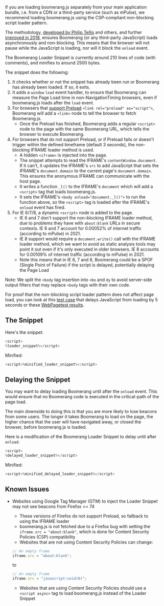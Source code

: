 If you are loading boomerang.js separately from your main application bundle, i.e.
from a CDN or a third-party service (such as mPulse), we recommend loading boomerang.js
using the CSP-compliant non-blocking script loader pattern.

The methodology, [developed by Philip Tellis](http://www.lognormal.com/blog/2012/12/12/the-script-loader-pattern/)
and others, and further [improved in 2018](https://calendar.perfplanet.com/2018/a-csp-compliant-non-blocking-script-loader/),
ensures Boomerang (or any third-party JavaScript) loads asynchronously
and non-blocking.  This means that the browser will not pause while the JavaScript
is loading, nor will it block the `onload` event.

The Boomerang Loader Snippet is currently around 210 lines of code (with comments), and minifies to around 2500 bytes.

The snippet does the following:

1. It checks whether or not the snippet has already been run or Boomerang has already
    been loaded.  If so, it exits.
2. It adds a `window` `load` event handler, to ensure that Boomerang can measure
    the Page Load time in non-NavigationTiming browsers, even if boomerang.js
    loads after the `load` event.
3. For browsers that [support Preload](https://caniuse.com/#feat=link-rel-preload) `<link rel="preload" as="script">`,
    Boomerang will add a `<link>` node to tell the browser to fetch Boomerang.js.
    * Once the Preload has finished, Boomerang adds a regular `<script>` node to the page with the same Boomerang URL,
      which tells the browser to execute Boomerang.
4. For browsers that do not support Preload, or if Preload fails or doesn't trigger within the defined timeframe (default 3 seconds),
    the non-blocking IFRAME loader method is used.
    * A hidden `<iframe>` is injected into the page.
    * The snippet attempts to read the IFRAME's `contentWindow.document`.  If it can't,
      it updates the IFRAME's `src` to add JavaScript that sets the IFRAME's `document.domain`
      to the current page's `document.domain`.  This ensures the anonymous IFRAME
      can communicate with the host page.
    * It writes a function `_l()` to the IFRAME's `document` which will add a
      `<script>` tag that loads boomerang.js.
    * It sets the IFRAME's `<body onload="document._l()">` to run the function
      above, so the `<script>` tag is loaded after the IFRAME's `onload` event has fired.
5. For IE 6/7/8, a dynamic `<script>` node is added to the page.
    * IE 6 and 7 don't support the non-blocking IFRAME loader method, due to problems they have with `about:blank`
      URLs in secure contexts.  IE 6 and 7 account for 0.00052% of internet traffic (according to mPulse) in 2021.
    * IE 8 support would require a `document.write()` call with the IFRAME loader method, which we want to avoid as
      static analysis tools may point it out even if it's only executed in older browsers. IE 8 accounts for 0.00109% of internet traffic (according to mPulse) in 2021.
    * Note this means that in IE 6, 7 and 8, Boomerang could be a SPOF (Single Point of Failure) if the script is delayed,
      potentially delaying the Page Load

Note: We split the `<body` tag insertion into `<bo` and `dy` to avoid server-side output filters that may replace `<body` tags with their own code.

For proof that the non-blocking script loader pattern does not affect page load,
you can look at this
[test case](https://dev.nicj.net/boomerang-audit/test-mpulse-loader-snippet-delayed.html)
that delays JavaScript from loading by 5 seconds or these
[WebPagetest results](https://www.webpagetest.org/result/171221_HD_bb090190517fa8dd101859e8c1f327fe/).

## The Snippet

Here's the snippet:

```javascript
<script>
%loader_snippet%</script>
```

Minified:

```javascript
<script>%minified_loader_snippet%</script>
```

## Delaying the Snippet

You may want to delay loading Boomerang until after the `onload` event.  This would
ensure that no Boomerang code is executed in the critical-path of the page load.

The main downside to doing this is that you are more likely to lose beacons
from some users.  The longer it takes Boomerang to load on the page, the higher
chance that the user will have navigated away, or closed the browser, before
boomerang.js is loaded.

Here is a modification of the Boomerang Loader Snippet to delay until after
`onload`:

```javascript
<script>
%delayed_loader_snippet%</script>
```

Minified:

```javascript
<script>%minified_delayed_loader_snippet%</script>
```

## Known Issues

* Websites using Google Tag Manager (GTM) to inject the Loader Snippet may not see beacons from Firefox <= 74
  * These versions of Firefox do not support Preload, so fallback to using the IFRAME loader
  * boomerang.js is not fetched due to a Firefox bug with setting the `iframe.src = "about:blank"`, which is done for Content Security Policies (CSP) compatibility
  * Websites that are not using Content Security Policies can change:
  
  ```javascript
  // An empty frame
  iframe.src = "about:blank";
  ```
  
  to

  ```javascript
  // An empty frame
  iframe.src = "javascript:void(0)";
  ```
  
  * Websites that are using Content Security Policies should use a `<script async>` tag to load boomerang.js instead of the Loader Snippet
